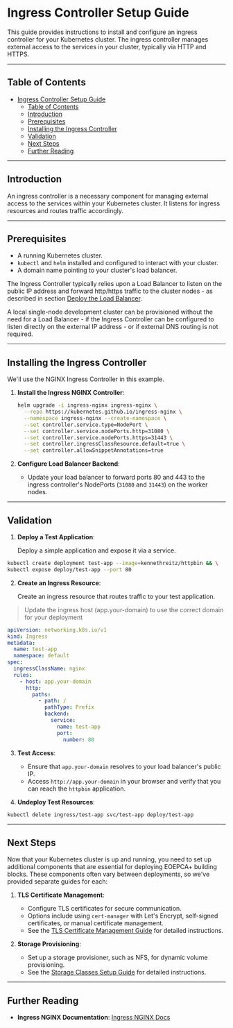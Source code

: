 # Ingress Controller Setup Guide

This guide provides instructions to install and configure an ingress controller for your Kubernetes cluster. The ingress controller manages external access to the services in your cluster, typically via HTTP and HTTPS.

---

## Table of Contents

- [Ingress Controller Setup Guide](#ingress-controller-setup-guide)
  - [Table of Contents](#table-of-contents)
  - [Introduction](#introduction)
  - [Prerequisites](#prerequisites)
  - [Installing the Ingress Controller](#installing-the-ingress-controller)
  - [Validation](#validation)
  - [Next Steps](#next-steps)
  - [Further Reading](#further-reading)

---

## Introduction

An ingress controller is a necessary component for managing external access to the services within your Kubernetes cluster. It listens for ingress resources and routes traffic accordingly.

---

## Prerequisites

- A running Kubernetes cluster.
- `kubectl` and `helm` installed and configured to interact with your cluster.
- A domain name pointing to your cluster's load balancer.

The Ingress Controller typically relies upon a Load Balancer to listen on the public IP address and forward http/https traffic to the cluster nodes - as described in section [Deploy the Load Balancer](kubernetes-cluster-and-networking.md#3-deploy-the-load-balancer). 

A local single-node development cluster can be provisioned without the need for a Load Balancer - if the Ingress Controller can be configured to listen directly on the external IP address - or if external DNS routing is not required.

---

## Installing the Ingress Controller

We'll use the NGINX Ingress Controller in this example.

1. **Install the Ingress NGINX Controller**:

   ```bash
   helm upgrade -i ingress-nginx ingress-nginx \
     --repo https://kubernetes.github.io/ingress-nginx \
     --namespace ingress-nginx --create-namespace \
     --set controller.service.type=NodePort \
     --set controller.service.nodePorts.http=31080 \
     --set controller.service.nodePorts.https=31443 \
     --set controller.ingressClassResource.default=true \
     --set controller.allowSnippetAnnotations=true
   ```

2. **Configure Load Balancer Backend**:

   - Update your load balancer to forward ports 80 and 443 to the ingress controller's NodePorts (`31080` and `31443`) on the worker nodes.

---

## Validation

1. **Deploy a Test Application**:

   Deploy a simple application and expose it via a service.

```bash
kubectl create deployment test-app --image=kennethreitz/httpbin && \
kubectl expose deploy/test-app --port 80
```

2. **Create an Ingress Resource**:

   Create an ingress resource that routes traffic to your test application.

  > Update the ingress host (app.your-domain) to use the correct domain for your deployment

   ```yaml
   apiVersion: networking.k8s.io/v1
   kind: Ingress
   metadata:
     name: test-app
     namespace: default
   spec:
     ingressClassName: nginx
     rules:
       - host: app.your-domain
         http:
           paths:
             - path: /
               pathType: Prefix
               backend:
                 service:
                   name: test-app
                   port:
                     number: 80
   ```

3. **Test Access**:

   - Ensure that `app.your-domain` resolves to your load balancer's public IP.
   - Access `http://app.your-domain` in your browser and verify that you can reach the `httpbin` application.

4. **Undeploy Test Resources**:

```bash
kubectl delete ingress/test-app svc/test-app deploy/test-app
```

---

## Next Steps

Now that your Kubernetes cluster is up and running, you need to set up additional components that are essential for deploying EOEPCA+ building blocks. These components often vary between deployments, so we've provided separate guides for each:

1. **TLS Certificate Management**:

   - Configure TLS certificates for secure communication.
   - Options include using `cert-manager` with Let's Encrypt, self-signed certificates, or manual certificate management.
   - See the [TLS Certificate Management Guide](tls/overview.md) for detailed instructions.

2. **Storage Provisioning**:

   - Set up a storage provisioner, such as NFS, for dynamic volume provisioning.
   - See the [Storage Classes Setup Guide](storage/storage-classes.md) for detailed instructions.

---

## Further Reading

- **Ingress NGINX Documentation**: [Ingress NGINX Docs](https://kubernetes.github.io/ingress-nginx/)